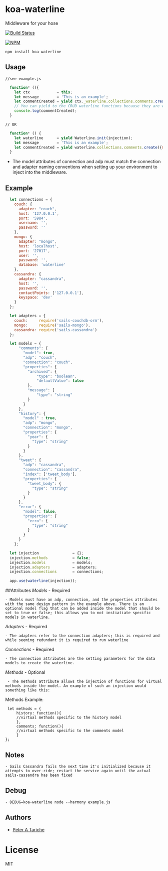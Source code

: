 # koa-waterline
  Middleware for your hose

[![Build Status](https://travis-ci.org/ptariche/koa-waterline.svg?branch=master)](https://travis-ci.org/ptariche/koa-waterline)

[![NPM](https://nodei.co/npm/koa-waterline.png?downloads=true&downloadRank=true&stars=true)](https://nodei.co/npm/koa-waterline/) 


    npm install koa-waterline

## Usage

    //see example.js
  ```js
    function* (){
      let ctx            = this;
      let message        = 'This is an example';
      let commentCreated = yield ctx._waterline.collections.comments.create({message: message});
      // You can yield to the CRUD waterline functions because they are written as promises.
      console.log(commentCreated);
    }
  ```
    // OR
  ```js
    function* () {
      let waterline      = yield Waterline.init(injection);
      let message        = 'This is an example';
      let commentCreated = yield waterline.collections.comments.create({message: message});
    }
  ```
   * The model attributes of connection and adp must match the connection and adapter naming conventions when setting up your environment to inject into the middleware.

## Example
  ```js
    let connections = {
      couch: {
        adapter: "couch",
        host: '127.0.0.1',
        port: '5984',
        username: '',
        password: ''
      },
      mongo: {
        adapter: "mongo",
        host: 'localhost',
        port: '27017',
        user: '',
        password: '',
        database: 'waterline'
      },
      cassandra: {
        adapter: "cassandra",
        host: '',
        password: '',
        contactPoints: ['127.0.0.1'],
        keyspace: 'dev'
      }
    };

    let adapters = {
      couch:     require('sails-couchdb-orm'),
      mongo:     require('sails-mongo'),
      cassandra: require('sails-cassandra')
    };

    let models = {
        "comments": {
          "model": true,
          "adp": "couch",
          "connection": "couch",
          "properties": {
            "archived": {
                "type": "boolean",
                "defaultValue": false
            },
            "message": {
                "type": "string"
            }
          }
        },
        "history": {
          "model" : true,
          "adp": "mongo",
          "connection": "mongo",
          "properties": {
            "year": {
              "type": "string"
            }
          }
        },
        "tweet": {
          "adp": "cassandra",
          "connection": "cassandra",
          "index": ['tweet_body'],
          "properties": {
            "tweet_body": {
              "type": "string"
            }
          }
        },
        "error": {
          "model": false,
          "properties": {
            "erro": {
              "type": "string"
            }
          }
        }
      };

    let injection               = {};
    injection.methods           = false;
    injection.models            = models;
    injection.adapters          = adapters;
    injection.connections       = connections;

    app.use(waterline(injection));
  ```
##Attributes
*Models* - Required

    - Models must have an adp, connection, and the properties attributes with the same design pattern in the example above. There is an optional model flag that can be added inside the model that should be set to true or false; this allows you to not instiatiate specific models in waterline.

*Adapters* - Required

    - The adapters refer to the connection adapters; this is required and while seeming redundant it is required to run waterline

*Connections* - Required

    - The connection attributes are the setting parameters for the data models to create the waterline.
*Methods* - Optional

     - The methods attribute allows the injection of functions for virtual methods inside the model. An example of such an injection would something like this:

Methods Example:

     let methods = {
         history: function(){
         //virtual methods specific to the history model
         },
         comments: function(){
         //virtual methods specific to the comments model
         }
    };

## Notes
    - Sails Cassandra fails the next time it's initialized because it attempts to over-ride; restart the service again until the actual sails-cassandra has been fixed

## Debug
    - DEBUG=koa-waterline node --harmony example.js

## Authors

  - [Peter A Tariche](https://github.com/ptariche)

# License

  MIT
